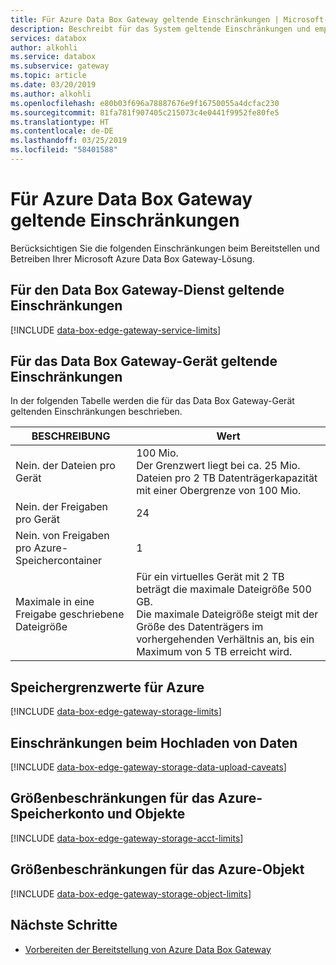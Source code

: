 ```yaml
---
title: Für Azure Data Box Gateway geltende Einschränkungen | Microsoft-Dokumentation
description: Beschreibt für das System geltende Einschränkungen und empfohlene Größen für Microsoft Azure Data Box Gateway.
services: databox
author: alkohli
ms.service: databox
ms.subservice: gateway
ms.topic: article
ms.date: 03/20/2019
ms.author: alkohli
ms.openlocfilehash: e80b03f696a78887676e9f16750055a4dcfac230
ms.sourcegitcommit: 81fa781f907405c215073c4e0441f9952fe80fe5
ms.translationtype: HT
ms.contentlocale: de-DE
ms.lasthandoff: 03/25/2019
ms.locfileid: "58401588"
---
```

# <a name="azure-data-box-gateway-limits"></a>Für Azure Data Box Gateway geltende Einschränkungen

Berücksichtigen Sie die folgenden Einschränkungen beim Bereitstellen und Betreiben Ihrer Microsoft Azure Data Box Gateway-Lösung. 


## <a name="data-box-gateway-service-limits"></a>Für den Data Box Gateway-Dienst geltende Einschränkungen

[!INCLUDE [data-box-edge-gateway-service-limits](../../includes/data-box-edge-gateway-service-limits.md)]

## <a name="data-box-gateway-device-limits"></a>Für das Data Box Gateway-Gerät geltende Einschränkungen

In der folgenden Tabelle werden die für das Data Box Gateway-Gerät geltenden Einschränkungen beschrieben.

| BESCHREIBUNG | Wert |
|---|---|
| Nein. der Dateien pro Gerät |100 Mio. <br> Der Grenzwert liegt bei ca. 25 Mio. Dateien pro 2 TB Datenträgerkapazität mit einer Obergrenze von 100 Mio. |
| Nein. der Freigaben pro Gerät |24 |
| Nein. von Freigaben pro Azure-Speichercontainer |1 |
|Maximale in eine Freigabe geschriebene Dateigröße|Für ein virtuelles Gerät mit 2 TB beträgt die maximale Dateigröße 500 GB. <br> Die maximale Dateigröße steigt mit der Größe des Datenträgers im vorhergehenden Verhältnis an, bis ein Maximum von 5 TB erreicht wird. |

## <a name="azure-storage-limits"></a>Speichergrenzwerte für Azure

[!INCLUDE [data-box-edge-gateway-storage-limits](../../includes/data-box-edge-gateway-storage-limits.md)]

## <a name="data-upload-caveats"></a>Einschränkungen beim Hochladen von Daten

[!INCLUDE [data-box-edge-gateway-storage-data-upload-caveats](../../includes/data-box-edge-gateway-storage-data-upload-caveats.md)]

## <a name="azure-storage-account-size-and-object-size-limits"></a>Größenbeschränkungen für das Azure-Speicherkonto und Objekte

[!INCLUDE [data-box-edge-gateway-storage-acct-limits](../../includes/data-box-edge-gateway-storage-acct-limits.md)]

## <a name="azure-object-size-limits"></a>Größenbeschränkungen für das Azure-Objekt

[!INCLUDE [data-box-edge-gateway-storage-object-limits](../../includes/data-box-edge-gateway-storage-object-limits.md)]

## <a name="next-steps"></a>Nächste Schritte

- [Vorbereiten der Bereitstellung von Azure Data Box Gateway](data-box-gateway-deploy-prep.md)
